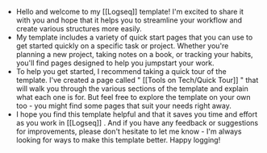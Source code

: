- Hello and welcome to my [[Logseq]] template! I'm excited to share it with you and hope that it helps you to streamline your workflow and create various structures more easily.
- My template includes a variety of quick start pages that you can use to get started quickly on a specific task or project. Whether you're planning a new project, taking notes on a book, or tracking your habits, you'll find pages designed to help you jumpstart your work.
- To help you get started, I recommend taking a quick tour of the template. I've created a page called " [[Tools on Tech/Quick Tour]] " that will walk you through the various sections of the template and explain what each one is for. But feel free to explore the template on your own too - you might find some pages that suit your needs right away.
- I hope you find this template helpful and that it saves you time and effort as you work in [[Logseq]] . And if you have any feedback or suggestions for improvements, please don't hesitate to let me know - I'm always looking for ways to make this template better. Happy logging!